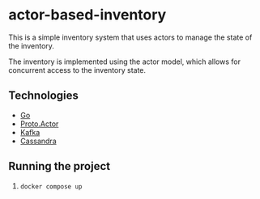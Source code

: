 # actor-based-inventory

This is a simple inventory system that uses actors to manage the state of the inventory. 

The inventory is implemented using the actor model, which allows for concurrent access to the inventory state.

## Technologies
- [Go](https://golang.org/)
- [Proto.Actor](https://proto.actor/)
- [Kafka](https://kafka.apache.org/)
- [Cassandra](http://cassandra.apache.org/)

## Running the project
1. `docker compose up`

